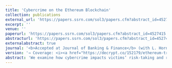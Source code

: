```yaml
---
title: 'Cybercrime on the Ethereum Blockchain'
collection: publications
external_url: 'https://papers.ssrn.com/sol3/papers.cfm?abstract_id=4527415'
excerpt: ''
venue: ''
paperurl: 'https://papers.ssrn.com/sol3/papers.cfm?abstract_id=4527415'
abstracturl: 'https://papers.ssrn.com/sol3/papers.cfm?abstract_id=4527415'
externalabstract: true
journal: '<b>Accepted at Journal of Banking & Finance</b> (with L. Hornuf, R. Nam, Y. Yuan)'
version: '→ Coverage: <i><a href="https://decrypt.co/152179/ethereum-traders-make-more-money-after-being-scammed">Decrypt</a></i>, <i><a href="https://www.cointribune.com/en/crypto-ethereum-lempire-du-cybercrime-2/">CoinTribune</a>, <i><a href="https://sites.duke.edu/thefinregblog/2023/09/06/cybercrime-on-the-ethereum-blockchain/">Duke Law School</a></i> <br/></i> → <i>Best Paper Awards: PDW for Financial Market Misconduct SI in the Journal of Banking and Finance, British Academy of Management, IHS at George Mason University</i>'
abstract: 'We examine how cybercrime impacts victims’ risk-taking and returns. Our difference-in-differences analysis of a sample of victims and matched non-victims is in line with prospect theory and suggests that victims increase their long-term total risk-taking after losing part of their wealth. Victims also earn lower risk-adjusted returns in the post-cybercrime period. Victims’ long-term total risk-taking increases because they increase diversifiable risk in the long term. The increased diversifiable risk correlates with victims’ withdrawal from altcoins after cybercrime. At the same time, the reduction in risk-adjusted returns correlates with increased trading activity and churn, due plausibly to managing cybercrime exposure. In the cross-section of Ethereum addresses, we show that the most affluent victims take a systematic approach to restore their pre-cybercrime wealth level, while the least affluent victims turn into gamblers. Finally, a parsimonious forensic model explains a good part of the addresses’ probability of being involved in cybercrime, on both the victim and the cybercriminal side.'
---
```

